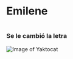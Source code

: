 #  Emilene
#
# 
# 
### Se le cambió la letra
![Image of Yaktocat](https://octodex.github.com/images/yaktocat.png)
